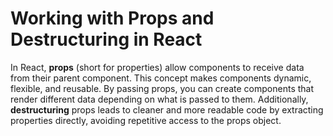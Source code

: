 # Working with Props and Destructuring in React

In React, **props** (short for properties) allow components to receive data from their parent component. This concept makes components dynamic, flexible, and reusable. By passing props, you can create components that render different data depending on what is passed to them. Additionally, **destructuring** props leads to cleaner and more readable code by extracting properties directly, avoiding repetitive access to the props object.
